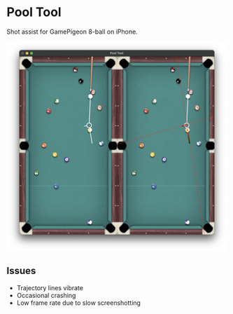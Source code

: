 # Pool Tool

Shot assist for GamePigeon 8-ball on iPhone. 

<div align="center">
<img src="pool-tool-screenshot.png" width="600px">
</div>

## Issues
- Trajectory lines vibrate
- Occasional crashing
- Low frame rate due to slow screenshotting
